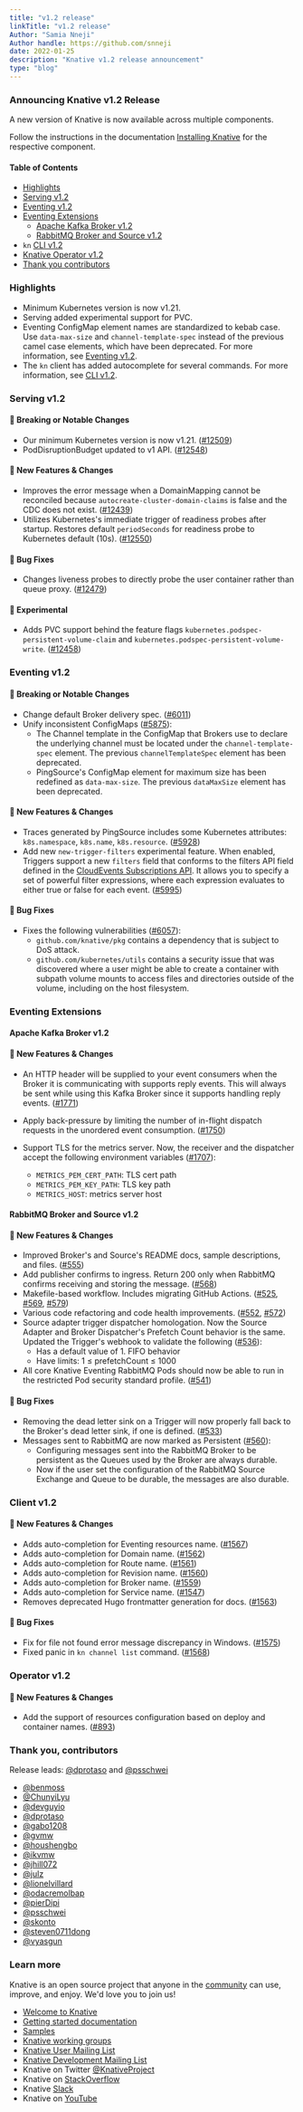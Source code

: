 ```yaml
---
title: "v1.2 release"
linkTitle: "v1.2 release"
Author: "Samia Nneji"
Author handle: https://github.com/snneji
date: 2022-01-25
description: "Knative v1.2 release announcement"
type: "blog"
---
```


### Announcing Knative v1.2 Release

A new version of Knative is now available across multiple components.

Follow the instructions in the documentation
[Installing Knative](https://knative.dev/docs/install/) for the respective component.

#### Table of Contents
- [Highlights](#highlights)
- [Serving v1.2](#serving-v12)
- [Eventing v1.2](#eventing-v12)
- [Eventing Extensions](#eventing-extensions)
    - [Apache Kafka Broker v1.2](#apache-kafka-broker-v12)
    - [RabbitMQ Broker and Source v1.2](#rabbitmq-broker-and-source-v12)
- `kn` [CLI v1.2](#client-v12)
- [Knative Operator v1.2](#operator-v12)
- [Thank you contributors](#thank-you-contributors)


### Highlights

- Minimum Kubernetes version is now v1.21.
- Serving added experimental support for PVC.
- Eventing ConfigMap element names are standardized to kebab case.
Use `data-max-size` and `channel-template-spec` instead of the previous camel case
elements, which have been deprecated.
For more information, see [Eventing v1.2](#eventing-v12).
- The `kn` client has added autocomplete for several commands. For more information, see [CLI v1.2](#client-v12).


### Serving v1.2

<!-- Original notes are here: https://github.com/knative/serving/releases/tag/knative-v1.2.0 -->

#### 🚨 Breaking or Notable Changes

- Our minimum Kubernetes version is now v1.21. ([#12509](https://github.com/knative/serving/pull/12509))
- PodDisruptionBudget updated to v1 API. ([#12548](https://github.com/knative/serving/pull/12548))

#### 💫 New Features & Changes

- Improves the error message when a DomainMapping cannot be reconciled because `autocreate-cluster-domain-claims` is false and the CDC does not exist. ([#12439](https://github.com/knative/serving/pull/12439))
- Utilizes Kubernetes's immediate trigger of readiness probes after startup. Restores default `periodSeconds` for readiness probe to Kubernetes default (10s). ([#12550](https://github.com/knative/serving/pull/12550))

#### 🐞 Bug Fixes

- Changes liveness probes to directly probe the user container rather than queue proxy. ([#12479](https://github.com/knative/serving/pull/12479))

#### 🧪 Experimental

- Adds PVC support behind the feature flags `kubernetes.podspec-persistent-volume-claim` and `kubernetes.podspec-persistent-volume-write`. ([#12458](https://github.com/knative/serving/pull/12458))


### Eventing v1.2

<!-- Original notes are here: https://github.com/knative/eventing/releases/tag/knative-v1.2.0 -->

#### 🚨 Breaking or Notable Changes

- Change default Broker delivery spec. ([#6011](https://github.com/knative/eventing/pull/6011))
- Unify inconsistent ConfigMaps ([#5875](https://github.com/knative/eventing/pull/5875)):
    - The Channel template in the ConfigMap that Brokers use to declare the underlying channel must be located under the `channel-template-spec` element. The previous `channelTemplateSpec` element has been deprecated.
    - PingSource's ConfigMap element for maximum size has been redefined as `data-max-size`.
    The previous `dataMaxSize` element has been deprecated.

#### 💫 New Features & Changes

- Traces generated by PingSource includes some Kubernetes attributes: `k8s.namespace`, `k8s.name`, `k8s.resource`. ([#5928](https://github.com/knative/eventing/pull/5928))
- Add new `new-trigger-filters` experimental feature. When enabled, Triggers support a new `filters` field that conforms to the filters API field defined in the [CloudEvents Subscriptions API](https://github.com/cloudevents/spec/blob/main/subscriptions/spec.md#324-filters). It allows you to specify a set of powerful filter expressions, where each expression evaluates to either true or false for each event. ([#5995](https://github.com/knative/eventing/pull/5995))

#### 🐞 Bug Fixes

- Fixes the following vulnerabilities ([#6057](https://github.com/knative/eventing/pull/6057)):
    - `github.com/knative/pkg` contains a dependency that is subject to DoS attack.
    - `github.com/kubernetes/utils` contains a security issue that was discovered where a user might be able to create a container with subpath volume mounts to access files and directories outside of the volume, including on the host filesystem.


### Eventing Extensions

#### Apache Kafka Broker v1.2

<!-- Original notes are here: https://github.com/knative-extension/eventing-kafka-broker/releases/tag/knative-v1.2.0 -->

#### 💫 New Features & Changes

- An HTTP header will be supplied to your event consumers when the Broker it is communicating with supports reply events.
This will always be sent while using this Kafka Broker since it supports handling reply events. ([#1771](https://github.com/knative-extension/eventing-kafka-broker/pull/1771))

- Apply back-pressure by limiting the number of in-flight dispatch requests in the unordered event consumption. ([#1750](https://github.com/knative-extension/eventing-kafka-broker/pull/1750))

- Support TLS for the metrics server. Now, the receiver and the dispatcher accept the following environment variables ([#1707](https://github.com/knative-extension/eventing-kafka-broker/pull/1707)):
    - `METRICS_PEM_CERT_PATH`: TLS cert path
    - `METRICS_PEM_KEY_PATH`: TLS key path
    - `METRICS_HOST`: metrics server host


#### RabbitMQ Broker and Source v1.2

<!-- Original notes are here: https://github.com/knative-extension/eventing-rabbitmq/releases/tag/knative-v1.2.0 -->

#### 💫 New Features & Changes

- Improved Broker's and Source's README docs, sample descriptions, and files. ([#555](https://github.com/knative-extension/eventing-rabbitmq/pull/555))
- Add publisher confirms to ingress. Return 200 only when RabbitMQ confirms receiving and storing the message. ([#568](https://github.com/knative-extension/eventing-rabbitmq/pull/568))
- Makefile-based workflow. Includes migrating GitHub Actions. ([#525](https://github.com/knative-extension/eventing-rabbitmq/pull/525), [#569](https://github.com/knative-extension/eventing-rabbitmq/pull/569), [#579](https://github.com/knative-extension/eventing-rabbitmq/pull/579))
- Various code refactoring and code health improvements. ([#552](https://github.com/knative-extension/eventing-rabbitmq/pull/552), [#572](https://github.com/knative-extension/eventing-rabbitmq/pull/572))
- Source adapter trigger dispatcher homologation. Now the Source Adapter and
Broker Dispatcher's Prefetch Count behavior is the same.
Updated the Trigger's webhook to validate the following ([#536](https://github.com/knative-extension/eventing-rabbitmq/pull/536)):
    - Has a default value of 1. FIFO behavior
    - Have limits: 1 ≤ prefetchCount ≤ 1000
- All core Knative Eventing RabbitMQ Pods should now be able to run in the restricted Pod security standard profile. ([#541](https://github.com/knative-extension/eventing-rabbitmq/pull/541))

#### 🐞 Bug Fixes

- Removing the dead letter sink on a Trigger will now properly fall back to the
Broker's dead letter sink, if one is defined. ([#533](https://github.com/knative-extension/eventing-rabbitmq/pull/533))
- Messages sent to RabbitMQ are now marked as Persistent ([#560](https://github.com/knative-extension/eventing-rabbitmq/pull/560)):
    - Configuring messages sent into the RabbitMQ Broker to be persistent as the
    Queues used by the Broker are always durable.
    - Now if the user set the configuration of the RabbitMQ Source Exchange and
    Queue to be durable, the messages are also durable.


### Client v1.2

<!-- Original notes are here: https://github.com/knative/client/blob/main/CHANGELOG.adoc#v120-2022-01-25 -->

#### 💫 New Features & Changes

- Adds auto-completion for Eventing resources name. ([#1567](https://github.com/knative/client/pull/1567))
- Adds auto-completion for Domain name. ([#1562](https://github.com/knative/client/pull/1562))
- Adds auto-completion for Route name. ([#1561](https://github.com/knative/client/pull/1561))
- Adds auto-completion for Revision name. ([#1560](https://github.com/knative/client/pull/1560))
- Adds auto-completion for Broker name. ([#1559](https://github.com/knative/client/pull/1559))
- Adds auto-completion for Service name. ([#1547](https://github.com/knative/client/pull/1547))
- Removes deprecated Hugo frontmatter generation for docs. ([#1563](https://github.com/knative/client/pull/1563))

#### 🐞 Bug Fixes

- Fix for file not found error message discrepancy in Windows. ([#1575](https://github.com/knative/client/pull/1575))
- Fixed panic in `kn channel list` command. ([#1568](https://github.com/knative/client/pull/1568))


### Operator v1.2

<!-- Original notes are here: https://github.com/knative/operator/releases/tag/knative-v1.2.0   -->

#### 💫 New Features & Changes

- Add the support of resources configuration based on deploy and container names. ([#893](https://github.com/knative/operator/pull/893))


### Thank you, contributors

Release leads: [@dprotaso](https://github.com/dprotaso) and [@psschwei](https://github.com/psschwei)

- [@benmoss](https://github.com/benmoss)
- [@ChunyiLyu](https://github.com/ChunyiLyu)
- [@devguyio](https://github.com/devguyio)
- [@dprotaso](https://github.com/dprotaso)
- [@gabo1208](https://github.com/gabo1208)
- [@gvmw](https://github.com/gvmw)
- [@houshengbo](https://github.com/houshengbo)
- [@ikvmw](https://github.com/ikvmw)
- [@jhill072](https://github.com/jhill072)
- [@julz](https://github.com/julz)
- [@lionelvillard](https://github.com/lionelvillard)
- [@odacremolbap](https://github.com/odacremolbap)
- [@pierDipi](https://github.com/pierDipi)
- [@psschwei](https://github.com/psschwei)
- [@skonto](https://github.com/skonto)
- [@steven0711dong](https://github.com/steven0711dong)
- [@vyasgun](https://github.com/vyasgun)


### Learn more

Knative is an open source project that anyone in the [community](https://knative.dev/docs/community/) can use, improve, and enjoy. We'd love you to join us!

- [Welcome to Knative](https://knative.dev/docs)
- [Getting started documentation](https://knative.dev/docs/getting-started)
- [Samples](https://knative.dev/docs/samples)
- [Knative working groups](https://github.com/knative/community/blob/main/working-groups/WORKING-GROUPS.md)
- [Knative User Mailing List](https://groups.google.com/forum/#!forum/knative-users)
- [Knative Development Mailing List](https://groups.google.com/forum/#!forum/knative-dev)
- Knative on Twitter [@KnativeProject](https://twitter.com/KnativeProject)
- Knative on [StackOverflow](https://stackoverflow.com/questions/tagged/knative)
- Knative [Slack](https://slack.knative.dev)
- Knative on [YouTube](https://www.youtube.com/channel/UCq7cipu-A1UHOkZ9fls1N8A)
